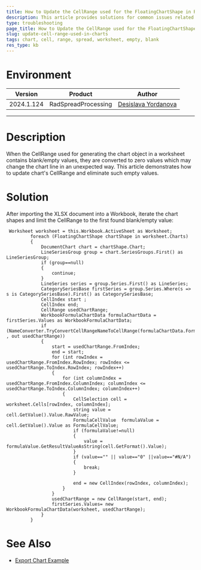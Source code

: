 ```yaml
---
title: How to Update the CellRange used for the FloatingChartShape in RadSpreadProcessing
description: This article provides solutions for common issues related to dlls in RadSpreadProcessing.
type: troubleshooting
page_title: How to Update the CellRange used for the FloatingChartShape in RadSpreadProcessing
slug: update-cell-range-used-in-charts
tags: chart, cell, range, spread, worksheet, empty, blank
res_type: kb
---
```

# Environment
| Version | Product | Author | 
| --- | --- | ---- | 
| 2024.1.124 | RadSpreadProcessing |[Desislava Yordanova](https://www.telerik.com/blogs/author/desislava-yordanova)| 
---
# Description
 When the CellRange used for generating the chart object in a worksheet contains blank/empty values, they are converted to zero values which may change the chart line in an unexpected way. This article demonstrates how to update chart's CellRange and eliminate such empty values.

# Solution

After importing the XLSX document into a Workbook, iterate the chart shapes and limit the CellRange to the first found blank/empty value:


   ```
    Worksheet worksheet = this.Workbook.ActiveSheet as Worksheet;
            foreach (FloatingChartShape chartShape in worksheet.Charts)
            {
                DocumentChart chart = chartShape.Chart;
                LineSeriesGroup group = chart.SeriesGroups.First() as LineSeriesGroup;
                if (group==null)
                {
                    continue;
                }
                LineSeries series = group.Series.First() as LineSeries;
                CategorySeriesBase firstSeries = group.Series.Where(s => s is CategorySeriesBase).First() as CategorySeriesBase;
                CellIndex start ;
                CellIndex end;
                CellRange usedChartRange;
                WorkbookFormulaChartData formulaChartData = firstSeries.Values as WorkbookFormulaChartData;
                if (NameConverter.TryConvertCellRangeNameToCellRange(formulaChartData.Formula , out usedChartRange))
                {
                    start = usedChartRange.FromIndex;
                    end = start;
                    for (int rowIndex = usedChartRange.FromIndex.RowIndex; rowIndex <= usedChartRange.ToIndex.RowIndex; rowIndex++)
                    {
                        for (int columnIndex = usedChartRange.FromIndex.ColumnIndex; columnIndex <= usedChartRange.ToIndex.ColumnIndex; columnIndex++)
                        {
                            CellSelection cell = worksheet.Cells[rowIndex, columnIndex];
                            string value = cell.GetValue().Value.RawValue;
                            FormulaCellValue  formulaValue = cell.GetValue().Value as FormulaCellValue;
                            if (formulaValue!=null)
                            {
                                value = formulaValue.GetResultValueAsString(cell.GetFormat().Value);
                            }
                            if (value=="" || value=="0" ||value=="#N/A")
                            {
                                break;
                            }

                            end = new CellIndex(rowIndex, columnIndex);
                        }
                    }
                    usedChartRange = new CellRange(start, end);
                    firstSeries.Values= new  WorkbookFormulaChartData(worksheet, usedChartRange); 
                } 
            }
   ```
 

# See Also
- [Export Chart Example](https://docs.telerik.com/devtools/document-processing/libraries/radspreadprocessing/features/chart-support/export-chart)
